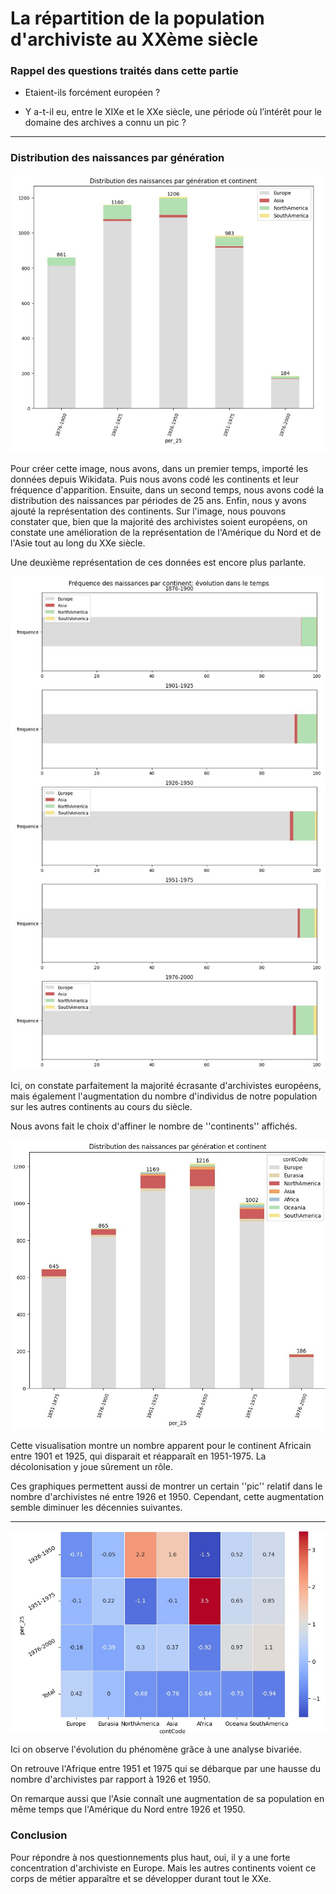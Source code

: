 # La répartition de la population d'archiviste au XXème siècle

### Rappel des questions traités dans cette partie

- Etaient-ils forcément européen ?

- Y a-t-il eu, entre le XIXe et le XXe siècle, une période où l’intérêt pour le domaine des archives a connu un pic ?

________________________________

###  Distribution des naissances par génération

![Distribution des naissances par génération et continent](https://github.com/mroylem/archivist/blob/main/sparqlnotebook/images/Distribution%20des%20naissance%20par%20g%C3%A9n%C3%A9ration%20et%20continent_distribution%20des%20continents.jpg "Distribution des naissances par génération et continent")

Pour créer cette image, nous avons, dans un premier temps, importé les données depuis Wikidata. Puis nous avons codé les continents et leur fréquence d'apparition. Ensuite, dans un second temps, nous avons codé la distribution des naissances par périodes de 25 ans. Enfin, nous y avons ajouté la représentation des continents.
Sur l'image, nous pouvons constater que, bien que la majorité des archivistes soient européens, on constate une amélioration de la représentation de l'Amérique du Nord et de l'Asie tout au long du XXe siècle.

Une deuxième représentation de ces données est encore plus parlante. 

![Fréquence des naissances par continents](https://github.com/mroylem/archivist/blob/main/sparqlnotebook/images/Fr%C3%A9quence%20des%20naissances%20par%20continents_%C3%A9volution%20dans%20le%20temps%201876-1900_dis_continent.jpg "Fréquence des naissances par continents")

Ici, on constate parfaitement la majorité écrasante d'archivistes européens, mais également l'augmentation du nombre d'individus de notre population sur les autres continents au cours du siècle. 

Nous avons fait le choix d'affiner le nombre de ''continents'' affichés.

![Distribution des naissances par génération et continent affinées](https://github.com/mroylem/archivist/blob/main/sparqlnotebook/images/Distribution%20des%20naissances%20par%20g%C3%A9n%C3%A9ration%20et%20par%20continent_bivari%C3%A9e.jpg "Distribution des naissances par génération et continent affinées")

Cette visualisation montre un nombre apparent pour le continent Africain entre 1901 et 1925, qui disparait et réapparaît en 1951-1975. La décolonisation y joue sûrement un rôle.

Ces graphiques permettent aussi de montrer un certain ''pic'' relatif dans le nombre d'archivistes né entre 1926 et 1950. Cependant, cette augmentation semble diminuer les décennies suivantes. 

_____________

![Continents et périodes_analyse bivariée](https://github.com/mroylem/archivist/blob/main/sparqlnotebook/images/Continent%20et%20p%C3%A9riode_bivari%C3%A9e.jpg "Continents et périodes_analyse bivariée")

Ici on observe l'évolution du phénomène grâce à une analyse bivariée.

On retrouve l'Afrique entre 1951 et 1975 qui se débarque par une hausse du nombre d'archivistes par rapport à 1926 et 1950.

On remarque aussi que l'Asie connaît une augmentation de sa population en même temps que l'Amérique du Nord entre 1926 et 1950.

### Conclusion

Pour répondre à nos questionnements plus haut, oui, il y a une forte concentration d'archiviste en Europe. Mais les autres continents voient ce corps de métier apparaître et se développer durant tout le XXe.

